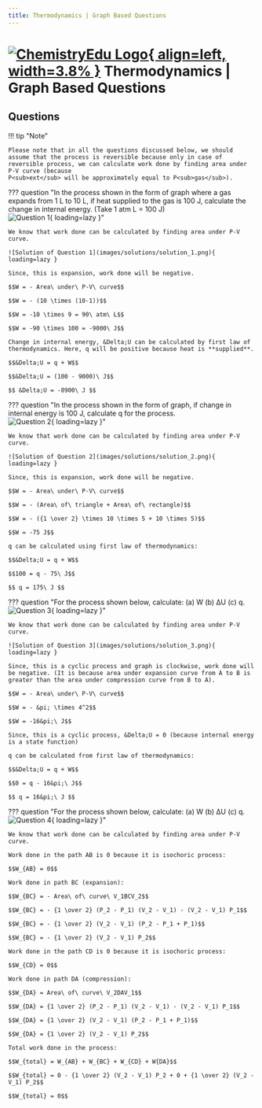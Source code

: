 ```yaml
---
title: Thermodynamics | Graph Based Questions
---
```


# [![ChemistryEdu Logo](../../images/favicon.svg){ align=left, width=3.8% }](../../index.md)  Thermodynamics | Graph Based Questions

## Questions

!!! tip "Note"

    Please note that in all the questions discussed below, we should assume that the process is reversible because only in case of reversible process, we can calculate work done by finding area under P-V curve (because
    P<sub>ext</sub> will be approximately equal to P<sub>gas</sub>).

??? question "In the process shown in the form of graph where a gas expands from 1 L to 10 L, if heat supplied to the gas is 100 J, calculate the change in internal energy. (Take 1 atm L = 100 J)<br> ![Question 1](images/questions/question_1.png){ loading=lazy }"

    We know that work done can be calculated by finding area under P-V curve.

    ![Solution of Question 1](images/solutions/solution_1.png){ loading=lazy }

    Since, this is expansion, work done will be negative.

    $$W = - Area\ under\ P-V\ curve$$

    $$W = - (10 \times (10-1))$$

    $$W = -10 \times 9 = 90\ atm\ L$$

    $$W = -90 \times 100 = -9000\ J$$

    Change in internal energy, &Delta;U can be calculated by first law of thermodynamics. Here, q will be positive because heat is **supplied**.

    $$&Delta;U = q + W$$

    $$&Delta;U = (100 - 9000)\ J$$

    $$ &Delta;U = -8900\ J $$

??? question "In the process shown in the form of graph, if change in internal energy is 100 J, calculate q for the process.<br> ![Question 2](images/questions/question_2.png){ loading=lazy }"

    We know that work done can be calculated by finding area under P-V curve.

    ![Solution of Question 2](images/solutions/solution_2.png){ loading=lazy }

    Since, this is expansion, work done will be negative.

    $$W = - Area\ under\ P-V\ curve$$

    $$W = - (Area\ of\ triangle + Area\ of\ rectangle)$$

    $$W = - ({1 \over 2} \times 10 \times 5 + 10 \times 5)$$

    $$W = -75 J$$

    q can be calculated using first law of thermodynamics:

    $$&Delta;U = q + W$$

    $$100 = q - 75\ J$$

    $$ q = 175\ J $$

??? question "For the process shown below, calculate: (a) W (b) &Delta;U (c) q. <br> ![Question 3](images/questions/question_3.png){ loading=lazy }"

    We know that work done can be calculated by finding area under P-V curve.

    ![Solution of Question 3](images/solutions/solution_3.png){ loading=lazy }

    Since, this is a cyclic process and graph is clockwise, work done will be negative. (It is because area under expansion curve from A to B is greater than the area under compression curve from B to A).

    $$W = - Area\ under\ P-V\ curve$$

    $$W = - &pi; \times 4^2$$

    $$W = -16&pi;\ J$$

    Since, this is a cyclic process, &Delta;U = 0 (because internal energy is a state function)

    q can be calculated from first law of thermodynamics:

    $$&Delta;U = q + W$$

    $$0 = q - 16&pi;\ J$$

    $$ q = 16&pi;\ J $$

??? question "For the process shown below, calculate: (a) W (b) &Delta;U (c) q. <br> ![Question 4](images/questions/question_4.png){ loading=lazy }"

    We know that work done can be calculated by finding area under P-V curve.

    Work done in the path AB is 0 because it is isochoric process:

    $$W_{AB} = 0$$

    Work done in path BC (expansion):

    $$W_{BC} = - Area\ of\ curve\ V_1BCV_2$$

    $$W_{BC} = - {1 \over 2} (P_2 - P_1) (V_2 - V_1) - (V_2 - V_1) P_1$$

    $$W_{BC} = - {1 \over 2} (V_2 - V_1) (P_2 - P_1 + P_1)$$

    $$W_{BC} = - {1 \over 2} (V_2 - V_1) P_2$$

    Work done in the path CD is 0 because it is isochoric process:

    $$W_{CD} = 0$$

    Work done in path DA (compression):

    $$W_{DA} = Area\ of\ curve\ V_2DAV_1$$

    $$W_{DA} = {1 \over 2} (P_2 - P_1) (V_2 - V_1) - (V_2 - V_1) P_1$$

    $$W_{DA} = {1 \over 2} (V_2 - V_1) (P_2 - P_1 + P_1)$$

    $$W_{DA} = {1 \over 2} (V_2 - V_1) P_2$$

    Total work done in the process:

    $$W_{total} = W_{AB} + W_{BC} + W_{CD} + W{DA}$$

    $$W_{total} = 0 - {1 \over 2} (V_2 - V_1) P_2 + 0 + {1 \over 2} (V_2 - V_1) P_2$$

    $$W_{total} = 0$$
